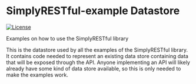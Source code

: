 # SimplyRESTful-example Datastore
[![License](https://img.shields.io/badge/License-Apache%202.0-blue.svg?style=plastic)](https://opensource.org/licenses/Apache-2.0)

Examples on how to use the SimplyRESTful library

This is the datastore used by all the examples of the SimplyRESTful library. It contains code needed to represent an existing data store containing data that will be exposed through the API. Anyone implementing an API will likely already have some kind of data store available, so this is only needed to make the examples work.
